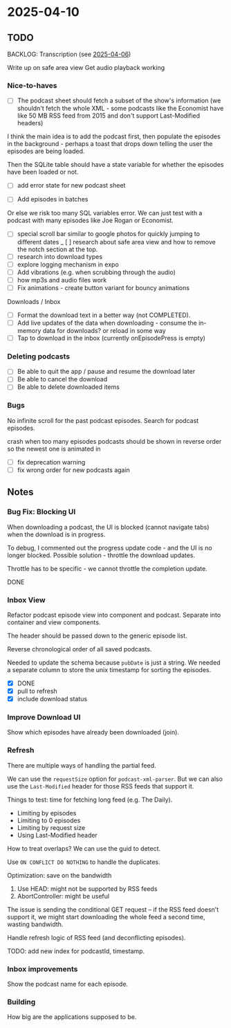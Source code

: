 # 2025-04-10

## TODO

BACKLOG: Transcription (see [2025-04-06](2025-04-06.md#transcription))

Write up on safe area view
Get audio playback working

### Nice-to-haves

- [ ] The podcast sheet should fetch a subset of the show's information (we shouldn't fetch the whole XML - some podcasts like the Economist have like 50 MB RSS feed from 2015 and don't support Last-Modified headers)

I think the main idea is to add the podcast first, then populate the episodes in the background - perhaps a toast that drops down telling the user the episodes are being loaded.

Then the SQLite table should have a state variable for whether the episodes have been loaded or not.

- [ ] add error state for new podcast sheet

- [ ] Add episodes in batches

Or else we risk too many SQL variables error.
We can just test with a podcast with many episodes like Joe Rogan or Economist.

- [ ] special scroll bar similar to google photos for quickly jumping to different dates
_ [ ] research about safe area view and how to remove the notch section at the top.
- [ ] research into download types
- [ ] explore logging mechanism in expo
- [ ] Add vibrations (e.g. when scrubbing through the audio)
- [ ] how mp3s and audio files work
- [ ] Fix animations - create button variant for bouncy animations

Downloads / Inbox

- [ ] Format the download text in a better way (not COMPLETED).
- [ ] Add live updates of the data when downloading - consume the in-memory data for downloads? or reload in some way
- [ ] Tap to download in the inbox (currently onEpisodePress is empty)

### Deleting podcasts

- [ ] Be able to quit the app / pause and resume the download later
- [ ] Be able to cancel the download
- [ ] Be able to delete downloaded items

### Bugs

No infinite scroll for the past podcast episodes.
Search for podcast episodes.

crash when too many episodes
podcasts should be shown in reverse order so the newest one is animated in

- [ ] fix deprecation warning
- [ ] fix wrong order for new podcasts again

## Notes

### Bug Fix: Blocking UI

When downloading a podcast, the UI is blocked (cannot navigate tabs) when
the download is in progress.

To debug, I commented out the progress update code - and the UI is no longer blocked.
Possible solution - throttle the download updates.

Throttle has to be specific - we cannot throttle the completion
update.

DONE

### Inbox View

Refactor podcast episode view into component and podcast.
Separate into container and view components.

The header should be passed down to the generic episode
list.

Reverse chronological order of all saved podcasts.

Needed to update the schema because `pubDate` is just a string.
We needed a separate column to store the unix timestamp
for sorting the episodes.

- [x] DONE
- [x] pull to refresh
- [x] include download status

### Improve Download UI

Show which episodes have already been downloaded (join).

### Refresh

There are multiple ways of handling the partial feed.

We can use the `requestSize` option for `podcast-xml-parser`.
But we can also use the `Last-Modified` header for those RSS feeds that support it.

Things to test: time for fetching long feed (e.g. The Daily).

- Limiting by episodes
- Limiting to 0 episodes
- Limiting by request size
- Using Last-Modified header

How to treat overlaps?
We can use the guid to detect.

Use `ON CONFLICT DO NOTHING` to handle the duplicates.

Optimization: save on the bandwidth

1. Use HEAD: might not be supported by RSS feeds
2. AbortController: might be useful

The issue is sending the conditional GET request – if the RSS feed doesn't support it,
we might start downloading the whole feed a second time, wasting bandwidth.

Handle refresh logic of RSS feed (and deconflicting episodes).

TODO: add new index for podcastId, timestamp.

### Inbox improvements

Show the podcast name for each episode.

### Building

How big are the applications supposed to be.
